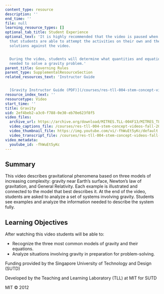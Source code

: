 ```yaml
---
content_type: resource
description: ''
end_time: ''
file: null
learning_resource_types: []
optional_tab_title: Student Experience
optional_text: 'It is highly recommended that the video is paused when prompted so
  that students are able to attempt the activities on their own and then check their
  solutions against the video.


  During the video, students will determine what quantities and equations would be
  needed to solve a gravity problem.'
parent_title: Governing Rules
parent_type: SupplementalResourceSection
related_resources_text: 'Instructor Guide


  [Gravity Instructor Guide (PDF)](/courses/res-tll-004-stem-concept-videos-fall-2013/resources/mitres_tll-004f13_grvty_ig)'
resource_index_text: ''
resourcetype: Video
start_time: ''
title: Gravity
uid: 2ef4beb2-a3c0-f788-0e30-eb70e623f8f5
video_files:
  archive_url: https://archive.org/download/MITRES.TLL-004F13/MITRES_TLL-004F13_gravity_300k.mp4
  video_captions_file: /courses/res-tll-004-stem-concept-videos-fall-2013/b142dc45885757ab9a44f910280c8c1d_-fhWuEt5yKc.vtt
  video_thumbnail_file: https://img.youtube.com/vi/-fhWuEt5yKc/default.jpg
  video_transcript_file: /courses/res-tll-004-stem-concept-videos-fall-2013/9144aa65c1a2167922996a7e46d1dc4a_-fhWuEt5yKc.pdf
video_metadata:
  youtube_id: -fhWuEt5yKc
---
```


Summary
-------

This video describes gravitational phenomena based on three models of increasing complexity: gravity near Earth’s surface, Newton’s law of gravitation, and General Relativity. Each example is illustrated and connected to the model that best describes it. At the end of the video, students are asked to analyze a set of systems involving gravity. Students see examples and analyze the information needed to describe the system fully.

Learning Objectives
-------------------

After watching this video students will be able to:

*   Recognize the three most common models of gravity and their equations.
*   Analyze situations involving gravity in preparation for problem-solving.

Funding provided by the Singapore University of Technology and Design (SUTD)

Developed by the Teaching and Learning Laboratory (TLL) at MIT for SUTD

MIT © 2012



